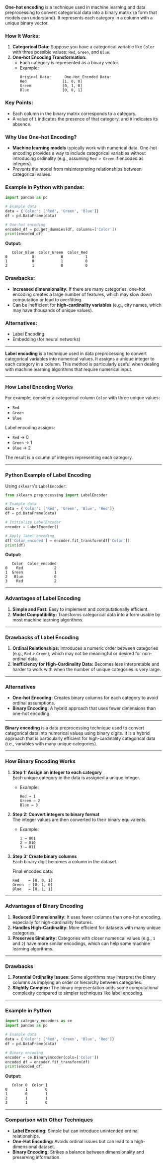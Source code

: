 **One-hot encoding** is a technique used in machine learning and data preprocessing to convert categorical data into a binary matrix (a form that models can understand). It represents each category in a column with a unique binary vector.

### **How It Works:**
1. **Categorical Data:** Suppose you have a categorical variable like `Color` with three possible values: `Red`, `Green`, and `Blue`.
2. **One-hot Encoding Transformation:**
   - Each category is represented as a binary vector.
   - Example:
     ```
     Original Data:      One-Hot Encoded Data:
     Red                [1, 0, 0]
     Green              [0, 1, 0]
     Blue               [0, 0, 1]
     ```

### **Key Points:**
- Each column in the binary matrix corresponds to a category.
- A value of `1` indicates the presence of that category, and `0` indicates its absence.

### **Why Use One-hot Encoding?**
- **Machine learning models** typically work with numerical data. One-hot encoding provides a way to include categorical variables without introducing ordinality (e.g., assuming `Red > Green` if encoded as integers).
- Prevents the model from misinterpreting relationships between categorical values.

### **Example in Python with pandas:**
```python
import pandas as pd

# Example data
data = {'Color': ['Red', 'Green', 'Blue']}
df = pd.DataFrame(data)

# One-hot encoding
encoded_df = pd.get_dummies(df, columns=['Color'])
print(encoded_df)
```
**Output:**
```
   Color_Blue  Color_Green  Color_Red
0           0            0          1
1           0            1          0
2           1            0          0
```

### **Drawbacks:**
- **Increased dimensionality:** If there are many categories, one-hot encoding creates a large number of features, which may slow down computation or lead to overfitting.
- Can be inefficient for **high-cardinality variables** (e.g., city names, which may have thousands of unique values).

### **Alternatives:**
- Label Encoding
- Embedding (for neural networks)

<hr>

**Label encoding** is a technique used in data preprocessing to convert categorical variables into numerical values. It assigns a unique integer to each category in a column. This method is particularly useful when dealing with machine learning algorithms that require numerical input.

---

### **How Label Encoding Works**
For example, consider a categorical column `Color` with three unique values:  
- `Red`
- `Green`
- `Blue`

Label encoding assigns:
- `Red` → 0
- `Green` → 1
- `Blue` → 2

The result is a column of integers representing each category.

---

### **Python Example of Label Encoding**
Using `sklearn`'s `LabelEncoder`:
```python
from sklearn.preprocessing import LabelEncoder

# Example data
data = {'Color': ['Red', 'Green', 'Blue', 'Red']}
df = pd.DataFrame(data)

# Initialize LabelEncoder
encoder = LabelEncoder()

# Apply label encoding
df['Color_encoded'] = encoder.fit_transform(df['Color'])
print(df)
```

**Output:**
```
   Color  Color_encoded
0    Red              2
1  Green              1
2   Blue              0
3    Red              2
```

---

### **Advantages of Label Encoding**
1. **Simple and Fast:** Easy to implement and computationally efficient.
2. **Model Compatibility:** Transforms categorical data into a form usable by most machine learning algorithms.

---

### **Drawbacks of Label Encoding**
1. **Ordinal Relationships:** Introduces a numeric order between categories (e.g., `Red` > `Green`), which may not be meaningful or desired for non-ordinal data.
2. **Inefficiency for High-Cardinality Data:** Becomes less interpretable and harder to work with when the number of unique categories is very large.

---

### **Alternatives**
- **One-hot Encoding:** Creates binary columns for each category to avoid ordinal assumptions.
- **Binary Encoding:** A hybrid approach that uses fewer dimensions than one-hot encoding.

<hr>

**Binary encoding** is a data preprocessing technique used to convert categorical data into numerical values using binary digits. It is a hybrid approach that is particularly efficient for high-cardinality categorical data (i.e., variables with many unique categories).

---

### **How Binary Encoding Works**
1. **Step 1: Assign an integer to each category**  
   Each unique category in the data is assigned a unique integer.
   - Example: 
     ```
     Red → 1
     Green → 2
     Blue → 3
     ```

2. **Step 2: Convert integers to binary format**  
   The integer values are then converted to their binary equivalents.
   - Example: 
     ```
     1 → 001
     2 → 010
     3 → 011
     ```

3. **Step 3: Create binary columns**  
   Each binary digit becomes a column in the dataset.

   Final encoded data:
   ```
   Red    → [0, 0, 1]
   Green  → [0, 1, 0]
   Blue   → [0, 1, 1]
   ```

---

### **Advantages of Binary Encoding**
1. **Reduced Dimensionality:** It uses fewer columns than one-hot encoding, especially for high-cardinality features.
2. **Handles High-Cardinality:** More efficient for datasets with many unique categories.
3. **Preserves Similarity:** Categories with closer numerical values (e.g., `1` and `2`) have more similar encodings, which can help some machine learning algorithms.

---

### **Drawbacks**
1. **Potential Ordinality Issues:** Some algorithms may interpret the binary columns as implying an order or hierarchy between categories.
2. **Slightly Complex:** The binary representation adds some computational complexity compared to simpler techniques like label encoding.

---

### **Example in Python**
```python
import category_encoders as ce
import pandas as pd

# Example data
data = {'Color': ['Red', 'Green', 'Blue', 'Red']}
df = pd.DataFrame(data)

# Binary encoding
encoder = ce.BinaryEncoder(cols=['Color'])
encoded_df = encoder.fit_transform(df)
print(encoded_df)
```

**Output:**
```
   Color_0  Color_1
0        1        0
1        0        1
2        1        1
3        1        0
```

---

### **Comparison with Other Techniques**
- **Label Encoding:** Simple but can introduce unintended ordinal relationships.
- **One-Hot Encoding:** Avoids ordinal issues but can lead to a high-dimensional dataset.
- **Binary Encoding:** Strikes a balance between dimensionality and preserving information.